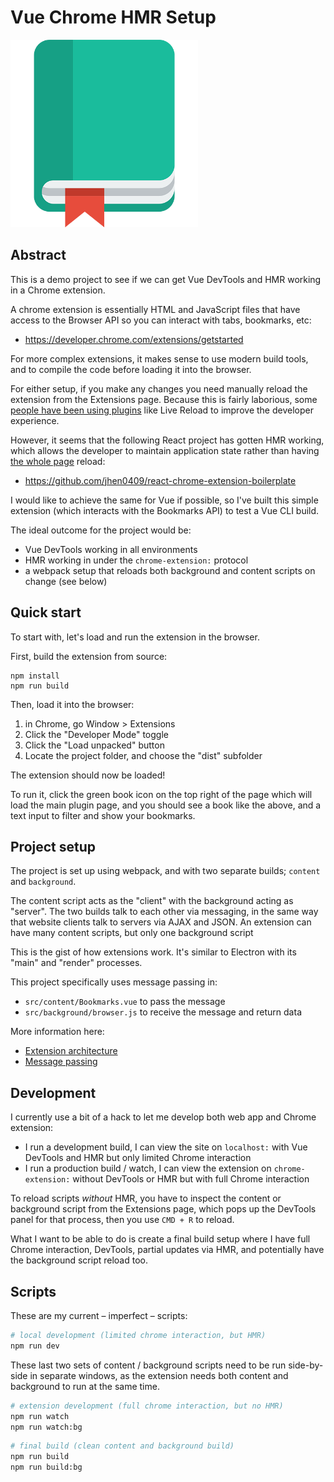 # Vue Chrome HMR Setup

<img src="public/assets/logo.png" height="300" style="margin:auto" />

## Abstract

This is a demo project to see if we can get Vue DevTools and HMR working in a Chrome extension.

A chrome extension is essentially HTML and JavaScript files that have access to the Browser API so you can interact with tabs, bookmarks, etc:
 
 - https://developer.chrome.com/extensions/getstarted
 
For more complex extensions, it makes sense to use modern build tools, and to compile the code before loading it into the browser.

For either setup, if you make any changes you need manually reload the extension from the Extensions page. Because this is fairly laborious, some [people have been using plugins](https://medium.com/front-end-weekly/hot-reloading-extensions-using-webpack-cdfa0e4d5a08) like Live Reload to improve the developer experience.

However, it seems that the following React project has gotten HMR working, which allows the developer to maintain application state rather than having [the whole page](https://github.com/rubenspgcavalcante/webpack-chrome-extension-reloader/issues/72) reload:

- https://github.com/jhen0409/react-chrome-extension-boilerplate

I would like to achieve the same for Vue if possible, so I've built this simple extension (which interacts with the Bookmarks API) to test a Vue CLI build.

The ideal outcome for the project would be:

- Vue DevTools working in all environments
- HMR working in under the `chrome-extension:` protocol
- a webpack setup that reloads both background and content scripts on change (see below)

## Quick start

To start with, let's load and run the extension in the browser.

First, build the extension from source:

```
npm install
npm run build
```

Then, load it into the browser:

1. in Chrome, go Window > Extensions
2. Click the "Developer Mode" toggle
3. Click the "Load unpacked" button
4. Locate the project folder, and choose the "dist" subfolder

The extension should now be loaded!

To run it, click the green book icon on the top right of the page which will load the main plugin page, and you should see a book like the above, and a text input to filter and show your bookmarks.

## Project setup

The project is set up using webpack, and with two separate builds; `content` and `background`.

The content script acts as the "client" with the background acting as "server". The two builds talk to each other via messaging, in the same way that website clients talk to servers via AJAX and JSON. An extension can have many content scripts, but only one background script

This is the gist of how extensions work. It's similar to Electron with its "main" and "render" processes.

This project specifically uses message passing in:

- `src/content/Bookmarks.vue` to pass the message
- `src/background/browser.js` to receive the message and return data

More information here:

- [Extension architecture](https://developer.chrome.com/extensions/overview#arch)
- [Message passing](https://developer.chrome.com/extensions/messaging)

## Development


I currently use a bit of a hack to let me develop both web app and Chrome extension:

- I run a development build, I can view the site on `localhost:` with Vue DevTools and HMR but only limited Chrome interaction
- I run a production build / watch, I can view the extension on `chrome-extension:` without DevTools or HMR but with full Chrome interaction

To reload scripts *without* HMR, you have to inspect the content or background script from the Extensions page, which pops up the DevTools panel for that process, then you use `CMD + R` to reload.

What I want to be able to do is create a final build setup where I have full Chrome interaction, DevTools, partial updates via HMR, and potentially have the background script reload too.


## Scripts

These are my current – imperfect – scripts:

```bash
# local development (limited chrome interaction, but HMR)
npm run dev
```

These last two sets of content / background scripts need to be run side-by-side in separate windows, as the extension needs both content and background to run at the same time.

```bash
# extension development (full chrome interaction, but no HMR)
npm run watch
npm run watch:bg
```

```bash
# final build (clean content and background build)
npm run build
npm run build:bg
```

